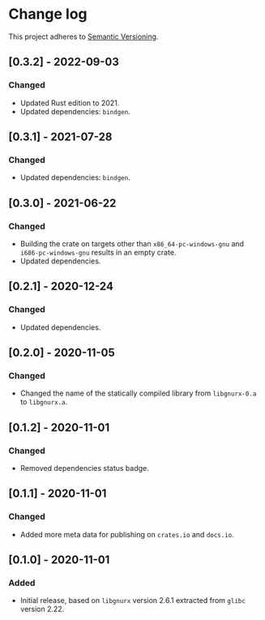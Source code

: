 # Change log

This project adheres to [Semantic Versioning](https://semver.org/spec/v2.0.0.html).

## [0.3.2] - 2022-09-03

### Changed

- Updated Rust edition to 2021.
- Updated dependencies: `bindgen`.

## [0.3.1] - 2021-07-28

### Changed

- Updated dependencies: `bindgen`.

## [0.3.0] - 2021-06-22

### Changed

- Building the crate on targets other than `x86_64-pc-windows-gnu`
  and `i686-pc-windows-gnu` results in an empty crate.
- Updated dependencies.

## [0.2.1] - 2020-12-24

### Changed

- Updated dependencies.

## [0.2.0] - 2020-11-05

### Changed

- Changed the name of the statically compiled library from `libgnurx-0.a` to `libgnurx.a`.

## [0.1.2] - 2020-11-01

### Changed

- Removed dependencies status badge.

## [0.1.1] - 2020-11-01

### Changed

- Added more meta data for publishing on `crates.io` and `docs.io`.

## [0.1.0] - 2020-11-01

### Added

- Initial release, based on `libgnurx` version 2.6.1 extracted from `glibc` version 2.22.
